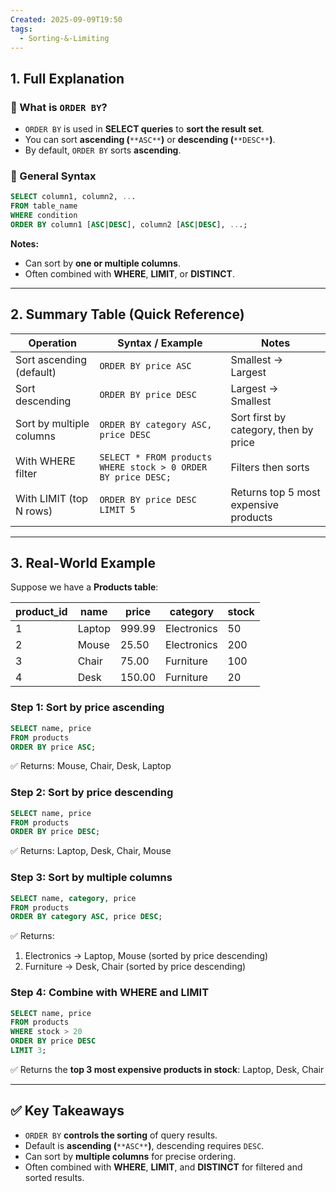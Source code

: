 ```yaml
---
Created: 2025-09-09T19:50
tags:
  - Sorting-&-Limiting
---
```

## 1. Full Explanation

### 🔹 What is `ORDER BY`?

- `ORDER BY` is used in **SELECT queries** to **sort the result set**.
- You can sort **ascending (**`**ASC**`**)** or **descending (**`**DESC**`**)**.
- By default, `ORDER BY` sorts **ascending**.

### 🔹 General Syntax

```SQL
SELECT column1, column2, ...
FROM table_name
WHERE condition
ORDER BY column1 [ASC|DESC], column2 [ASC|DESC], ...;

```

**Notes:**

- Can sort by **one or multiple columns**.
- Often combined with **WHERE**, **LIMIT**, or **DISTINCT**.

---

## 2. Summary Table (Quick Reference)

|Operation|Syntax / Example|Notes|
|---|---|---|
|Sort ascending (default)|`ORDER BY price ASC`|Smallest → Largest|
|Sort descending|`ORDER BY price DESC`|Largest → Smallest|
|Sort by multiple columns|`ORDER BY category ASC, price DESC`|Sort first by category, then by price|
|With WHERE filter|`SELECT * FROM products WHERE stock > 0 ORDER BY price DESC;`|Filters then sorts|
|With LIMIT (top N rows)|`ORDER BY price DESC LIMIT 5`|Returns top 5 most expensive products|

---

## 3. Real-World Example

Suppose we have a **Products table**:

|product_id|name|price|category|stock|
|---|---|---|---|---|
|1|Laptop|999.99|Electronics|50|
|2|Mouse|25.50|Electronics|200|
|3|Chair|75.00|Furniture|100|
|4|Desk|150.00|Furniture|20|

### Step 1: Sort by price ascending

```SQL
SELECT name, price
FROM products
ORDER BY price ASC;

```

✅ Returns: Mouse, Chair, Desk, Laptop

### Step 2: Sort by price descending

```SQL
SELECT name, price
FROM products
ORDER BY price DESC;

```

✅ Returns: Laptop, Desk, Chair, Mouse

### Step 3: Sort by multiple columns

```SQL
SELECT name, category, price
FROM products
ORDER BY category ASC, price DESC;

```

✅ Returns:

1. Electronics → Laptop, Mouse (sorted by price descending)
2. Furniture → Desk, Chair (sorted by price descending)

### Step 4: Combine with WHERE and LIMIT

```SQL
SELECT name, price
FROM products
WHERE stock > 20
ORDER BY price DESC
LIMIT 3;

```

✅ Returns the **top 3 most expensive products in stock**: Laptop, Desk, Chair

---

## ✅ Key Takeaways

- `ORDER BY` **controls the sorting** of query results.
- Default is **ascending (**`**ASC**`**)**, descending requires `DESC`.
- Can sort by **multiple columns** for precise ordering.
- Often combined with **WHERE**, **LIMIT**, and **DISTINCT** for filtered and sorted results.